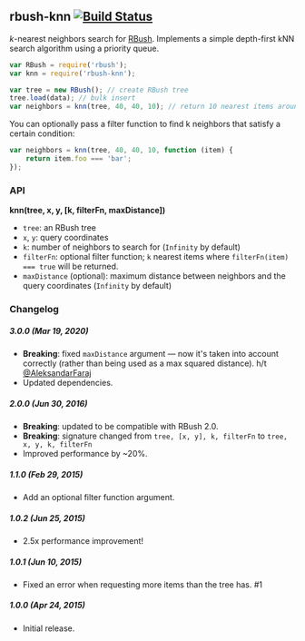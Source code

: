 ## rbush-knn [![Build Status](https://travis-ci.org/mourner/rbush-knn.svg?branch=master)](https://travis-ci.org/mourner/rbush-knn)

_k_-nearest neighbors search for [RBush](https://github.com/mourner/rbush).
Implements a simple depth-first kNN search algorithm using a priority queue.

```js
var RBush = require('rbush');
var knn = require('rbush-knn');

var tree = new RBush(); // create RBush tree
tree.load(data); // bulk insert
var neighbors = knn(tree, 40, 40, 10); // return 10 nearest items around point [40, 40]
```

You can optionally pass a filter function to find k neighbors that satisfy a certain condition:

```js
var neighbors = knn(tree, 40, 40, 10, function (item) {
    return item.foo === 'bar';
});
```

### API

**knn(tree, x, y, [k, filterFn, maxDistance])**

- `tree`: an RBush tree
- `x`, `y`: query coordinates
- `k`: number of neighbors to search for (`Infinity` by default)
- `filterFn`: optional filter function; `k` nearest items where `filterFn(item) === true` will be returned.
- `maxDistance` (optional): maximum distance between neighbors and the query coordinates (`Infinity` by default)

### Changelog

##### 3.0.0 (Mar 19, 2020)

- **Breaking**: fixed `maxDistance` argument — now it's taken into account correctly (rather than being used as a max squared distance). h/t [@AleksandarFaraj](https://github.com/AleksandarFaraj)
- Updated dependencies.

##### 2.0.0 (Jun 30, 2016)

- **Breaking**: updated to be compatible with RBush 2.0.
- **Breaking**: signature changed from `tree, [x, y], k, filterFn` to `tree, x, y, k, filterFn`
- Improved performance by ~20%.

##### 1.1.0 (Feb 29, 2015)

- Add an optional filter function argument.

##### 1.0.2 (Jun 25, 2015)

- 2.5x performance improvement!

##### 1.0.1 (Jun 10, 2015)

- Fixed an error when requesting more items than the tree has. #1

##### 1.0.0 (Apr 24, 2015)

- Initial release.
